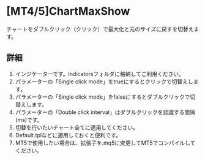 # [MT4/5]ChartMaxShow

チャートをダブルクリック（クリック）で最大化と元のサイズに戻すを切替えます。

## 詳細

1. インジケーターです。Indicatorsフォルダに格納してご利用ください。
1. パラメーターの「Single click mode」をtrueにするとクリックで切替えします。
1. パラメーターの「Single click mode」をfalseにするとダブルクリックで切替えします。
1. パラメーターの「Double click interval」はダブルクリックを認識する間隔(ms)です。
1. 切替を行いたいチャート全てに適用してください。
1. Default.tplなどに適用しておくと便利です。
1. MT5で使用したい場合は、拡張子を.mq5に変更してMT5でコンパイルしてください。

